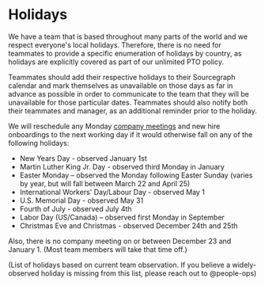 # Holidays

We have a team that is based throughout many parts of the world and we respect everyone's local holidays. Therefore, there is no need for teammates to provide a specific enumeration of holidays by country, as holidays are explicitly covered as part of our unlimited PTO policy.

Teammates should add their respective holidays to their Sourcegraph calendar and mark themselves as unavailable on those days as far in advance as possible in order to communicate to the team that they will be unavailable for those particular dates. Teammates should also notify both their teammates and manager, as an additional reminder prior to the holiday.

We will reschedule any Monday [company meetings](../communication/company_meeting.md) and new hire onboardings to the next working day if it would otherwise fall on any of the following holidays:

* New Years Day - observed January 1st
* Martin Luther King Jr. Day - observed third Monday in January
* Easter Monday – observed the Monday following Easter Sunday (varies by year, but will fall between March 22 and April 25)
* International Workers' Day/Labour Day - observed May 1
* U.S. Memorial Day - observed May 31
* Fourth of July - observed July 4th
* Labor Day (US/Canada) – observed first Monday in September
* Christmas Eve and Christmas - observed December 24th and 25th

Also, there is no company meeting on or between December 23 and January 1. (Most team members will take that time off.)

(List of holidays based on current team observation. If you believe a widely-observed holiday is missing from this list, please reach out to @people-ops)
